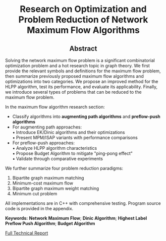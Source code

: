 <center>

# Research on Optimization and Problem Reduction of Network Maximum Flow Algorithms  

</center>

<center>

## Abstract  

</center>

Solving the network maximum flow problem is a significant combinatorial optimization problem and a hot research topic in graph theory. We first provide the relevant symbols and definitions for the maximum flow problem, then summarize previously proposed maximum flow algorithms and optimizations into two categories. We propose an improved method for the HLPP algorithm, test its performance, and evaluate its applicability. Finally, we introduce several types of problems that can be reduced to the maximum flow problem.  

In the maximum flow algorithm research section:  
- Classify algorithms into **augmenting path algorithms** and **preflow-push algorithms**  
- For augmenting path approaches:  
  ▪ Introduce EK/Dinic algorithms and their optimizations  
  ▪ Present MPM/ISAP variants with performance comparisons  
- For preflow-push approaches:  
  ▪ Analyze HLPP algorithm characteristics  
  ▪ Propose Budget Algorithm to mitigate "ping-pong effect"  
  ▪ Validate through comparative experiments  

We further summarize four problem reduction paradigms:  
1. Bipartite graph maximum matching  
2. Minimum-cost maximum flow  
3. Bipartite graph maximum weight matching  
4. Minimum cut problem  

All implementations are in C++ with comprehensive testing. Program source code is provided in the appendix.  

**Keywords:** **Network Maximum Flow**; **Dinic Algorithm**; **Highest Label Preflow Push Algorithm**; **Budget Algorithm**  

[Full Technical Report](networkflow.pdf)
